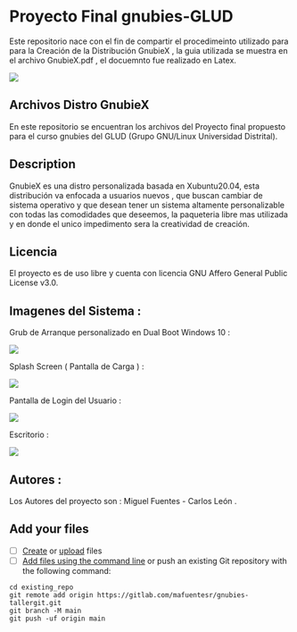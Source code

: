 # Proyecto Final gnubies-GLUD

Este repositorio nace con el fin de compartir el procedimeinto utilizado para para la Creación de la Distribución GnubieX , la guia utilizada se muestra en el archivo GnubieX.pdf , el docuemnto fue realizado en Latex.

![](https://gitlab.com/mafuentesr/proyecto-final-gnubies/-/raw/main/SplashScreen/logo.png)

## Archivos Distro GnubieX

En este repositorio  se encuentran los archivos del Proyecto final propuesto para el curso gnubies del GLUD (Grupo GNU/Linux Universidad Distrital).


## Description
GnubieX  es una distro personalizada basada en Xubuntu20.04, esta distribución va enfocada a usuarios nuevos , que buscan cambiar de sistema operativo  y que desean tener un sistema altamente personalizable con todas las comodidades que deseemos, la paqueteria libre mas utilizada y en donde el unico impedimento sera la creatividad de creación.

## Licencia
El proyecto es de uso libre y cuenta con licencia GNU Affero General Public License v3.0.

## Imagenes del Sistema : 
Grub de Arranque personalizado en Dual Boot Windows 10 : 

![](https://gitlab.com/mafuentesr/proyecto-final-gnubies/-/raw/main/Imagenes%20Del%20Sistema/Grub.jpg)

Splash Screen ( Pantalla de Carga ) : 

![](https://gitlab.com/mafuentesr/proyecto-final-gnubies/-/raw/main/Imagenes%20Del%20Sistema/SplashScreen.jpg)

Pantalla de Login del Usuario : 

![](https://gitlab.com/mafuentesr/proyecto-final-gnubies/-/raw/main/Imagenes%20Del%20Sistema/Login.jpg)

Escritorio  : 

![](https://gitlab.com/mafuentesr/proyecto-final-gnubies/-/raw/main/Imagenes%20Del%20Sistema/escritorio.png)

## Autores : 
Los Autores del proyecto son : 
Miguel Fuentes - Carlos León . 
## Add your files

- [ ] [Create](https://gitlab.com/-/experiment/new_project_readme_content:42e2031722595e76646a7f4c94177f53?https://docs.gitlab.com/ee/user/project/repository/web_editor.html#create-a-file) or [upload](https://gitlab.com/-/experiment/new_project_readme_content:42e2031722595e76646a7f4c94177f53?https://docs.gitlab.com/ee/user/project/repository/web_editor.html#upload-a-file) files
- [ ] [Add files using the command line](https://gitlab.com/-/experiment/new_project_readme_content:42e2031722595e76646a7f4c94177f53?https://docs.gitlab.com/ee/gitlab-basics/add-file.html#add-a-file-using-the-command-line) or push an existing Git repository with the following command:

```
cd existing_repo
git remote add origin https://gitlab.com/mafuentesr/gnubies-tallergit.git
git branch -M main
git push -uf origin main
```
